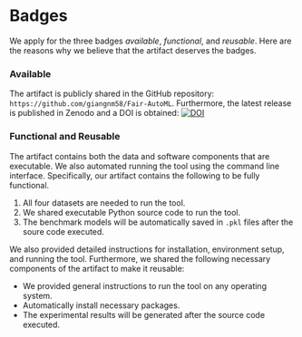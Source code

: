 # Badges

We apply for the three badges *available*, *functional*, and *reusable*. Here are the reasons why we believe that the artifact deserves the badges.

### Available
The artifact is publicly shared in the GitHub repository: `https://github.com/giangnm58/Fair-AutoML`. Furthermore, the latest release is published in Zenodo and a DOI is obtained:
[![DOI](https://zenodo.org/badge/DOI/10.5281/zenodo.8280911.svg)](https://doi.org/10.5281/zenodo.8280911)

### Functional and Reusable
The artifact contains both the data and software components that are executable. We also automated running the tool using the command line interface. Specifically, our artifact contains the following to be fully functional. 

1. All four datasets are needed to run the tool.
2. We shared executable Python source code to run the tool.
3. The benchmark models will be automatically saved in `.pkl` files after the soure code executed. 

We also provided detailed instructions for installation, environment setup, and running the tool. Furthermore, we shared the following necessary components of the artifact to make it reusable:

* We provided general instructions to run the tool on any operating system. 
* Automatically install necessary packages.
* The experimental results will be generated after the source code executed.
